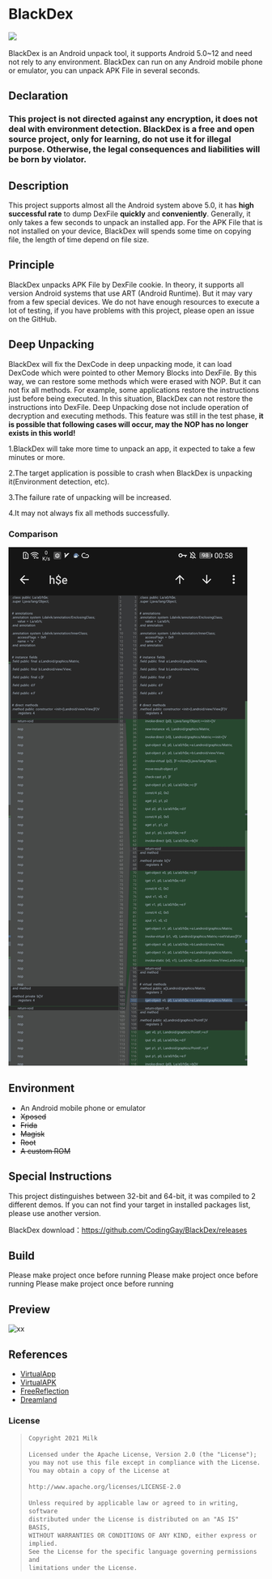# BlackDex

![](https://img.shields.io/badge/language-java-brightgreen.svg)

BlackDex is an Android unpack tool, it supports Android 5.0~12 and need not rely to any environment. BlackDex can run on any Android mobile phone or emulator, you can unpack APK File in several seconds.

## Declaration

### This project is not directed against any encryption, it does not deal with environment detection. BlackDex is a free and open source project, only for learning, do not use it for illegal purpose. Otherwise, the legal consequences and liabilities will be born by violator.

## Description

This project supports almost all the Android system above 5.0, it has **high successful rate** to dump DexFile **quickly** and **conveniently**. Generally, it only takes a few seconds to unpack an installed app. For the APK File that is not installed on your device, BlackDex will spends some time on copying file, the length of time depend on file size.

## Principle

BlackDex unpacks APK File by DexFile cookie. In theory, it supports all version Android systems that use ART (Android Runtime). But it may vary from a few special devices. We do not have enough resources to execute a lot of testing, if you have problems with this project, please open an issue on the GitHub.

## Deep Unpacking

BlackDex will fix the DexCode in deep unpacking mode, it can load DexCode which were pointed to other Memory Blocks into DexFile. By this way, we can restore some methods which were erased with NOP. But it can not fix all methods. For example, some applications restore the instructions just before being executed. In this situation, BlackDex can not restore the instructions into DexFile. Deep Unpacking dose not include operation of decryption and executing methods. This feature was still in the test phase, **it is possible that following cases will occur, may the NOP has no longer exists in this world!**

1.BlackDex will take more time to unpack an app, it expected to take a few minutes or more.

2.The target application is possible to crash when BlackDex is unpacking it(Environment detection, etc).

3.The failure rate of unpacking will be increased.

4.It may not always fix all methods successfully.

### Comparison
![xx](nop_diff.jpg)

## Environment

- An Android mobile phone or emulator
- ~~Xposed~~
- ~~Frida~~
- ~~Magisk~~
- ~~Root~~
- ~~A custom ROM~~

## Special Instructions

This project distinguishes between 32-bit and 64-bit, it was compiled to 2 different demos. If you can not find your target in installed packages list, please use another version.

BlackDex download：https://github.com/CodingGay/BlackDex/releases

## Build
Please make project once before running
Please make project once before running
Please make project once before running

## Preview

![xx](demonstration.gif)

## References

- [VirtualApp](https://github.com/asLody/VirtualApp)
- [VirtualAPK](https://github.com/didi/VirtualAPK)
- [FreeReflection](https://github.com/tiann/FreeReflection)
- [Dreamland](https://github.com/canyie/Dreamland)

### License

> ```
> Copyright 2021 Milk
>
> Licensed under the Apache License, Version 2.0 (the "License");
> you may not use this file except in compliance with the License.
> You may obtain a copy of the License at
>
> http://www.apache.org/licenses/LICENSE-2.0
>
> Unless required by applicable law or agreed to in writing, software
> distributed under the License is distributed on an "AS IS" BASIS,
> WITHOUT WARRANTIES OR CONDITIONS OF ANY KIND, either express or implied.
> See the License for the specific language governing permissions and
> limitations under the License.
> ```